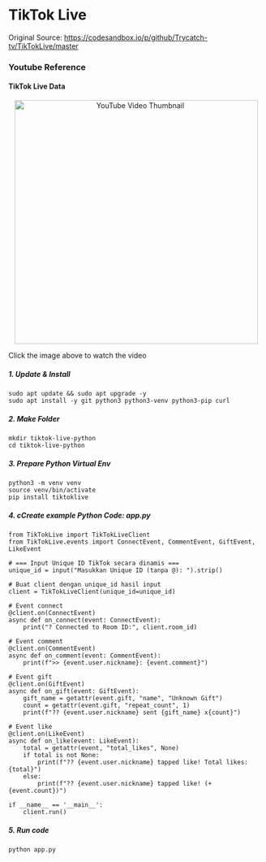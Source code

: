 # TikTok Live
Original Source: https://codesandbox.io/p/github/Trycatch-tv/TikTokLive/master

### Youtube Reference
#### TikTok Live Data
<p align="center">
  <a href="https://www.youtube.com/watch?v=JefGof3G-o8" target="_blank">
    <img src="https://img.youtube.com/vi/JefGof3G-o8/0.jpg" alt="YouTube Video Thumbnail" width="480" />
  </a>
</p>
Click the image above to watch the video

##### 1. Update & Install
```
sudo apt update && sudo apt upgrade -y
sudo apt install -y git python3 python3-venv python3-pip curl
```


##### 2. Make Folder
```
mkdir tiktok-live-python
cd tiktok-live-python
```

##### 3. Prepare Python Virtual Env
```
python3 -m venv venv
source venv/bin/activate
pip install tiktoklive
```

##### 4. cCreate example Python Code: app.py
```
from TikTokLive import TikTokLiveClient
from TikTokLive.events import ConnectEvent, CommentEvent, GiftEvent, LikeEvent

# === Input Unique ID TikTok secara dinamis ===
unique_id = input("Masukkan Unique ID (tanpa @): ").strip()

# Buat client dengan unique_id hasil input
client = TikTokLiveClient(unique_id=unique_id)

# Event connect
@client.on(ConnectEvent)
async def on_connect(event: ConnectEvent):
    print("? Connected to Room ID:", client.room_id)

# Event comment
@client.on(CommentEvent)
async def on_comment(event: CommentEvent):
    print(f">> {event.user.nickname}: {event.comment}")

# Event gift
@client.on(GiftEvent)
async def on_gift(event: GiftEvent):
    gift_name = getattr(event.gift, "name", "Unknown Gift")
    count = getattr(event.gift, "repeat_count", 1)
    print(f"?? {event.user.nickname} sent {gift_name} x{count}")

# Event like
@client.on(LikeEvent)
async def on_like(event: LikeEvent):
    total = getattr(event, "total_likes", None)
    if total is not None:
        print(f"?? {event.user.nickname} tapped like! Total likes: {total}")
    else:
        print(f"?? {event.user.nickname} tapped like! (+{event.count})")

if __name__ == '__main__':
    client.run()

```

##### 5. Run code
```
python app.py
```